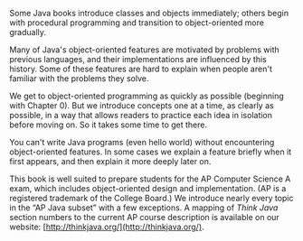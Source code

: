 Some Java books introduce classes and objects immediately; others begin with procedural programming and transition to object-oriented more gradually.

Many of Java's object-oriented features are motivated by problems with previous languages, and their implementations are influenced by this history.
Some of these features are hard to explain when people aren't familiar with the problems they solve.

We get to object-oriented programming as quickly as possible (beginning with Chapter 0).
But we introduce concepts one at a time, as clearly as possible, in a way that allows readers to practice each idea in isolation before moving on.
So it takes some time to get there.

You can't write Java programs (even hello world) without encountering object-oriented features.
In some cases we explain a feature briefly when it first appears, and then explain it more deeply later on.

This book is well suited to prepare students for the AP Computer Science A exam, which includes object-oriented design and implementation.
(AP is a registered trademark of the College Board.)
We introduce nearly every topic in the “AP Java subset” with a few exceptions.
A mapping of *Think Java* section numbers to the current AP course description is available on our website: [http://thinkjava.org/](http://thinkjava.org/).